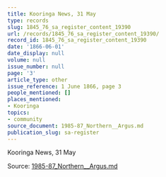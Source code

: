 ```yaml
---
title: Kooringa News, 31 May
type: records
slug: 1845_76_sa_register_content_19390
url: /records/1845_76_sa_register_content_19390/
record_id: 1845_76_sa_register_content_19390
date: '1866-06-01'
date_display: null
volume: null
issue_number: null
page: '3'
article_type: other
issue_reference: 1 June 1866, page 3
people_mentioned: []
places_mentioned:
- Kooringa
topics:
- community
source_document: 1985-87_Northern__Argus.md
publication_slug: sa-register
---
```


Kooringa News, 31 May

Source: [1985-87_Northern__Argus.md](/downloads/markdown/1985-87_Northern__Argus.md)
